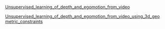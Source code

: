 [Unsupervised_learning_of_depth_and_egomotion_from_video](Unsupervised_learning_of_depth_and_egomotion_from_video.pdf)

[Unsupervised_learning_of_depth_and_egomotion_from_video_using_3d_geometric_constraints](Unsupervised_learning_of_depth_and_egomotion_from_video_using_3d_geometric_constraints.pdf)